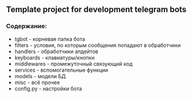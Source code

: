 ## Template project for development telegram bots
### Содержание:
* tgbot - корневая папка бота
* filters - условия, по которым сообщения попадают в обработчики
* handlers - обработчики апдейтов
* keyboards - клавиатуры/кнопки
* middlewares - промежуточный связующий код
* services - вспомогательные функции
* models - модели БД
* misc - всё прочее
* config.py - настройки бота